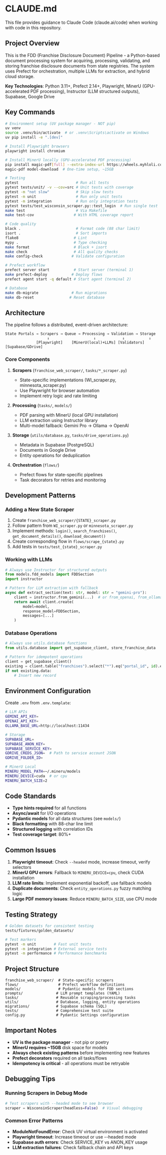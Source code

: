 # CLAUDE.md

This file provides guidance to Claude Code (claude.ai/code) when working with code in this repository.

## Project Overview

This is the FDD (Franchise Disclosure Document) Pipeline - a Python-based document processing system for acquiring, processing, validating, and storing franchise disclosure documents from state registries. The system uses Prefect for orchestration, multiple LLMs for extraction, and hybrid cloud storage.

**Key Technologies**: Python 3.11+, Prefect 2.14+, Playwright, MinerU (GPU-accelerated PDF processing), Instructor (LLM structured outputs), Supabase, Google Drive

## Key Commands

```bash
# Environment setup (UV package manager - NOT pip)
uv venv
source .venv/bin/activate  # or .venv\Scripts\activate on Windows
uv pip install -e ".[dev]"

# Install Playwright browsers
playwright install chromium

# Install MinerU locally (GPU-accelerated PDF processing)
pip install magic-pdf[full] --extra-index-url https://wheels.myhloli.com
magic-pdf model-download  # One-time setup, ~15GB

# Testing
pytest                          # Run all tests
pytest tests/unit/ -v --cov=src # Unit tests with coverage
pytest -m "not slow"            # Skip slow tests
pytest -m unit                  # Run only unit tests
pytest -m integration           # Run only integration tests
pytest tests/test_wisconsin_scraper.py::test_login  # Run single test
make test                       # Via Makefile
make test-cov                  # With HTML coverage report

# Code quality
black .                         # Format code (88 char limit)
isort .                         # Sort imports
flake8                         # Lint
mypy .                         # Type checking
make format                    # Black + isort
make check                     # All quality checks
make config-check             # Validate configuration

# Prefect workflow
prefect server start           # Start server (terminal 1)
make prefect-deploy           # Deploy flows
prefect agent start -q default # Start agent (terminal 2)

# Database
make db-migrate               # Run migrations
make db-reset                # Reset database
```

## Architecture

The pipeline follows a distributed, event-driven architecture:

```
State Portals → Scrapers → Queue → Processing → Validation → Storage
                   ↓                    ↓            ↓           ↓
              [Playwright]    [MinerU(local)+LLMs] [Validators] [Supabase/GDrive]
```

### Core Components

1. **Scrapers** (`franchise_web_scraper/`, `tasks/*_scraper.py`)
   - State-specific implementations (WI_scraper.py, minnesota_scraper.py)
   - Use Playwright for browser automation
   - Implement retry logic and rate limiting

2. **Processing** (`tasks/`, `models/`)
   - PDF parsing with MinerU (local GPU installation)
   - LLM extraction using Instructor library
   - Multi-model fallback: Gemini Pro → Ollama → OpenAI

3. **Storage** (`utils/database.py`, `tasks/drive_operations.py`)
   - Metadata in Supabase (PostgreSQL)
   - Documents in Google Drive
   - Entity operations for deduplication

4. **Orchestration** (`flows/`)
   - Prefect flows for state-specific pipelines
   - Task decorators for retries and monitoring

## Development Patterns

### Adding a New State Scraper

1. Create `franchise_web_scraper/{STATE}_scraper.py`
2. Follow pattern from `WI_scraper.py` or `minnesota_scraper.py`
3. Implement methods: `login()`, `search_franchises()`, `get_document_details()`, `download_document()`
4. Create corresponding flow in `flows/scrape_{state}.py`
5. Add tests in `tests/test_{state}_scraper.py`

### Working with LLMs

```python
# Always use Instructor for structured outputs
from models.fdd_models import FDDSection
import instructor

# Pattern for LLM extraction with fallback
async def extract_section(text: str, model: str = "gemini-pro"):
    client = instructor.from_gemini(...)  # or from_openai, from_ollama
    return await client.create(
        model=model,
        response_model=FDDSection,
        messages=[...]
    )
```

### Database Operations

```python
# Always use utils.database functions
from utils.database import get_supabase_client, store_franchise_data

# Pattern for idempotent operations
client = get_supabase_client()
existing = client.table("franchises").select("*").eq("portal_id", id).execute()
if not existing.data:
    # Insert new record
```

## Environment Configuration

Create `.env` from `.env.template`:

```bash
# LLM APIs
GEMINI_API_KEY=
OPENAI_API_KEY=
OLLAMA_BASE_URL=http://localhost:11434

# Storage
SUPABASE_URL=
SUPABASE_ANON_KEY=
SUPABASE_SERVICE_KEY=
GDRIVE_CREDS_JSON=  # Path to service account JSON
GDRIVE_FOLDER_ID=

# MinerU Local
MINERU_MODEL_PATH=~/.mineru/models
MINERU_DEVICE=cuda  # or cpu
MINERU_BATCH_SIZE=2
```

## Code Standards

- **Type hints required** for all functions
- **Async/await** for I/O operations
- **Pydantic models** for all data structures (see `models/`)
- **Black formatting** with 88-char line limit
- **Structured logging** with correlation IDs
- **Test coverage target**: 80%+

## Common Issues

1. **Playwright timeout**: Check `--headed` mode, increase timeout, verify selectors
2. **MinerU GPU errors**: Fallback to `MINERU_DEVICE=cpu`, check CUDA installation
3. **LLM rate limits**: Implement exponential backoff, use fallback models
4. **Duplicate documents**: Check `entity_operations.py` fuzzy matching logic
5. **Large PDF memory issues**: Reduce `MINERU_BATCH_SIZE`, use CPU mode

## Testing Strategy

```bash
# Golden datasets for consistent testing
tests/fixtures/golden_datasets/

# Test markers
pytest -m unit        # Fast unit tests
pytest -m integration # External service tests
pytest -m performance # Performance benchmarks
```

## Project Structure

```
franchise_web_scraper/  # State-specific scrapers
flows/                  # Prefect workflow definitions  
models/                 # Pydantic models for FDD sections
prompts/               # LLM prompt templates (YAML)
tasks/                 # Reusable scraping/processing tasks
utils/                 # Database, logging, entity operations
migrations/            # Supabase schema (SQL)
tests/                 # Comprehensive test suite
config.py              # Pydantic Settings configuration
```

## Important Notes

- **UV is the package manager** - not pip or poetry
- **MinerU requires ~15GB** disk space for models
- **Always check existing patterns** before implementing new features
- **Prefect decorators** required on all tasks/flows
- **Idempotency is critical** - all operations must be retryable

## Debugging Tips

### Running Scrapers in Debug Mode
```python
# Test scrapers with --headed mode to see browser
scraper = WisconsinScraper(headless=False)  # Visual debugging
```

### Common Error Patterns
- **ModuleNotFoundError**: Check UV virtual environment is activated
- **Playwright timeout**: Increase timeout or use --headed mode
- **Supabase auth errors**: Check SERVICE_KEY vs ANON_KEY usage
- **LLM extraction failures**: Check fallback chain and API keys